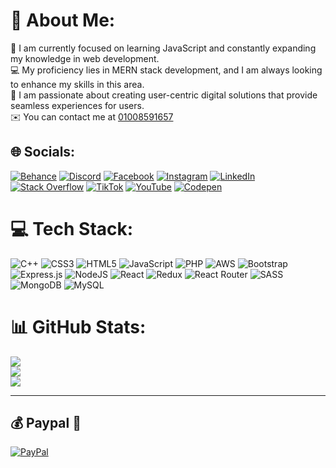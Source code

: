 # 💫 About Me:
🧠 I am currently focused on learning JavaScript and constantly expanding my knowledge in web development.<br>💻 My proficiency lies in MERN stack development, and I am always looking to enhance my skills in this area.<br>🌟 I am passionate about creating user-centric digital solutions that provide seamless experiences for users.<br>✉️  You can contact me at <a href="https://api.whatsapp.com/send/?phone=201008591657" target = _blank > 01008591657</a>


## 🌐 Socials:
[![Behance](https://img.shields.io/badge/Behance-1769ff?logo=behance&logoColor=white)](https://behance.net/mostafashawky11) [![Discord](https://img.shields.io/badge/Discord-%237289DA.svg?logo=discord&logoColor=white)](https://discord.gg/Not_Shawky007#6782) [![Facebook](https://img.shields.io/badge/Facebook-%231877F2.svg?logo=Facebook&logoColor=white)](https://facebook.com/mostafa.gabr.102/) [![Instagram](https://img.shields.io/badge/Instagram-%23E4405F.svg?logo=Instagram&logoColor=white)](https://instagram.com/notshawky007/) [![LinkedIn](https://img.shields.io/badge/LinkedIn-%230077B5.svg?logo=linkedin&logoColor=white)](https://linkedin.com/in/notshawky007/) [![Stack Overflow](https://img.shields.io/badge/-Stackoverflow-FE7A16?logo=stack-overflow&logoColor=white)](https://stackoverflow.com/users/21649692/mostafa-shawky) [![TikTok](https://img.shields.io/badge/TikTok-%23000000.svg?logo=TikTok&logoColor=white)](https://tiktok.com/@shawky.dev) [![YouTube](https://img.shields.io/badge/YouTube-%23FF0000.svg?logo=YouTube&logoColor=white)](https://youtube.com/@UCqDKae28Uv8vl5Legk75JVA) [![Codepen](https://img.shields.io/badge/Codepen-000000?style=for-the-badge&logo=codepen&logoColor=white)](https://codepen.io/notshawky007) 

# 💻 Tech Stack:
![C++](https://img.shields.io/badge/c++-%2300599C.svg?style=for-the-badge&logo=c%2B%2B&logoColor=white) ![CSS3](https://img.shields.io/badge/css3-%231572B6.svg?style=for-the-badge&logo=css3&logoColor=white) ![HTML5](https://img.shields.io/badge/html5-%23E34F26.svg?style=for-the-badge&logo=html5&logoColor=white) ![JavaScript](https://img.shields.io/badge/javascript-%23323330.svg?style=for-the-badge&logo=javascript&logoColor=%23F7DF1E) ![PHP](https://img.shields.io/badge/php-%23777BB4.svg?style=for-the-badge&logo=php&logoColor=white) ![AWS](https://img.shields.io/badge/AWS-%23FF9900.svg?style=for-the-badge&logo=amazon-aws&logoColor=white) ![Bootstrap](https://img.shields.io/badge/bootstrap-%23563D7C.svg?style=for-the-badge&logo=bootstrap&logoColor=white) ![Express.js](https://img.shields.io/badge/express.js-%23404d59.svg?style=for-the-badge&logo=express&logoColor=%2361DAFB) ![NodeJS](https://img.shields.io/badge/node.js-6DA55F?style=for-the-badge&logo=node.js&logoColor=white) ![React](https://img.shields.io/badge/react-%2320232a.svg?style=for-the-badge&logo=react&logoColor=%2361DAFB) ![Redux](https://img.shields.io/badge/redux-%23593d88.svg?style=for-the-badge&logo=redux&logoColor=white) ![React Router](https://img.shields.io/badge/React_Router-CA4245?style=for-the-badge&logo=react-router&logoColor=white) ![SASS](https://img.shields.io/badge/SASS-hotpink.svg?style=for-the-badge&logo=SASS&logoColor=white) ![MongoDB](https://img.shields.io/badge/MongoDB-%234ea94b.svg?style=for-the-badge&logo=mongodb&logoColor=white) ![MySQL](https://img.shields.io/badge/mysql-%2300f.svg?style=for-the-badge&logo=mysql&logoColor=white)
# 📊 GitHub Stats:
![](https://github-readme-stats.vercel.app/api?username=notshawky007&theme=radical&hide_border=false&include_all_commits=false&count_private=false)<br/>
![](https://github-readme-streak-stats.herokuapp.com/?user=notshawky007&theme=radical&hide_border=false)<br/>
![](https://github-readme-stats.vercel.app/api/top-langs/?username=notshawky007&theme=radical&hide_border=false&include_all_commits=false&count_private=false&layout=compact)

---


  ## 💰 Paypal 💸
  [![PayPal](https://img.shields.io/badge/PayPal-00457C?style=for-the-badge&logo=paypal&logoColor=white)](https://www.paypal.com/paypalme/notshawky) 

 
